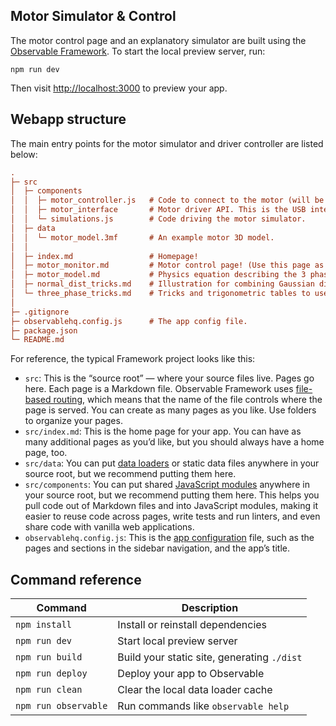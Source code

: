 Motor Simulator & Control
-------------------------

The motor control page and an explanatory simulator are built using the [Observable Framework](https://observablehq.com/framework). 
To start the local preview server, run:

```
npm run dev
```

Then visit <http://localhost:3000> to preview your app.


Webapp structure
----------------

The main entry points for the motor simulator and driver controller are listed below:

```ini
.
├─ src
│  ├─ components
│  │  ├─ motor_controller.js   # Code to connect to the motor (will be extracted into a separate lib eventually).
│  │  ├─ motor_interface       # Motor driver API. This is the USB interface, which will be kept consistent with I2C, SPI and CAN interfaces.
│  │  └─ simulations.js        # Code driving the motor simulator.
│  ├─ data
│  │  └─ motor_model.3mf       # An example motor 3D model.
│  │  
│  ├─ index.md                 # Homepage!
│  ├─ motor_monitor.md         # Motor control page! (Use this page as reference for connecting to the motor programmatically.)
│  ├─ motor_model.md           # Physics equation describing the 3 phase motor electrical relations.
│  ├─ normal_dist_tricks.md    # Illustration for combining Gaussian distributions and for the Kalman filter position updates.
│  └─ three_phase_tricks.md    # Tricks and trigonometric tables to use for driving the motor with the maximum voltage range.
│
├─ .gitignore
├─ observablehq.config.js      # The app config file.
├─ package.json
└─ README.md
```



For reference, the typical Framework project looks like this:

- `src`: This is the “source root” — where your source files live. Pages go here. Each page is a Markdown file. Observable Framework uses [file-based routing](https://observablehq.com/framework/routing), which means that the name of the file controls where the page is served. You can create as many pages as you like. Use folders to organize your pages.
- `src/index.md`: This is the home page for your app. You can have as many additional pages as you’d like, but you should always have a home page, too.
- `src/data`: You can put [data loaders](https://observablehq.com/framework/loaders) or static data files anywhere in your source root, but we recommend putting them here.
- `src/components`: You can put shared [JavaScript modules](https://observablehq.com/framework/javascript/imports) anywhere in your source root, but we recommend putting them here. This helps you pull code out of Markdown files and into JavaScript modules, making it easier to reuse code across pages, write tests and run linters, and even share code with vanilla web applications.
- `observablehq.config.js`: This is the [app configuration](https://observablehq.com/framework/config) file, such as the pages and sections in the sidebar navigation, and the app’s title.


Command reference
-----------------

| Command           | Description                                              |
| ----------------- | -------------------------------------------------------- |
| `npm install`            | Install or reinstall dependencies                        |
| `npm run dev`        | Start local preview server                               |
| `npm run build`      | Build your static site, generating `./dist`              |
| `npm run deploy`     | Deploy your app to Observable                            |
| `npm run clean`      | Clear the local data loader cache                        |
| `npm run observable` | Run commands like `observable help`                      |
